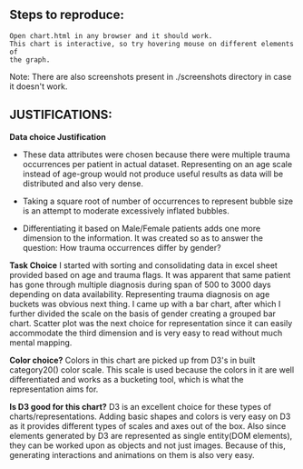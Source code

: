 Steps to reproduce:
---------------
    Open chart.html in any browser and it should work.
    This chart is interactive, so try hovering mouse on different elements of
    the graph.

Note: There are also screenshots present in ./screenshots directory in case it
doesn't work.


JUSTIFICATIONS:
---------------

**Data choice Justification**
* These data attributes were chosen because there were multiple
trauma occurrences per patient in actual dataset. Representing on an age
scale instead of age-group would not produce useful results as data
will be distributed and also very dense.

* Taking a square root of number of occurrences to represent bubble size is
an attempt to moderate excessively inflated bubbles.

* Differentiating it based on Male/Female patients adds one more dimension
to the information. It was created so as to answer the question:
How trauma occurrences differ by gender?

**Task Choice**
I started with sorting and consolidating data in excel sheet provided based on
age and trauma flags. It was apparent that same patient has gone through
multiple diagnosis during span of 500 to 3000 days depending on data
availability.
Representing trauma diagnosis on age buckets was obvious next thing.
I came up with a bar chart, after which I further divided the scale on the basis
of gender creating a grouped bar chart. Scatter plot was the next choice for
representation since it can easily accommodate the third dimension and is very
easy to read without much mental mapping.


**Color choice?**
Colors in this chart are picked up from D3's in built category20() color
scale. This scale is used because the colors in it are well differentiated
and works as a bucketing tool, which is what the representation aims for.

**Is D3 good for this chart?**
D3 is an excellent choice for these types of charts/representations.
Adding basic shapes and colors is very easy on D3 as it provides different
types of scales and axes out of the box.
Also since elements generated by D3 are represented as single
entity(DOM elements), they can be worked upon as objects and not just
images. Because of this, generating interactions and animations on them is
also very easy.
